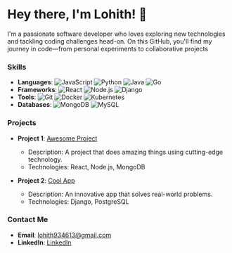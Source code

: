 # Hey there, I'm Lohith! 👋

I'm a passionate software developer who loves exploring new technologies and tackling coding challenges head-on. On this GitHub, you'll find my journey in code—from personal experiments to collaborative projects
### Skills

- **Languages**: 
  ![JavaScript](https://img.shields.io/badge/JavaScript-F7DF1E?logo=javascript&logoColor=black)
  ![Python](https://img.shields.io/badge/Python-3776AB?logo=python&logoColor=white)
  ![Java](https://img.shields.io/badge/Java-007396?logo=java&logoColor=white)
  ![Go](https://img.shields.io/badge/Go-00ADD8?logo=go&logoColor=white)
- **Frameworks**: 
  ![React](https://img.shields.io/badge/React-61DAFB?logo=react&logoColor=white)
  ![Node.js](https://img.shields.io/badge/Node.js-339933?logo=node.js&logoColor=white)
  ![Django](https://img.shields.io/badge/Django-092E20?logo=django&logoColor=white)
- **Tools**: 
  ![Git](https://img.shields.io/badge/Git-F05032?logo=git&logoColor=white)
  ![Docker](https://img.shields.io/badge/Docker-2496ED?logo=docker&logoColor=white)
  ![Kubernetes](https://img.shields.io/badge/Kubernetes-326CE5?logo=kubernetes&logoColor=white)
- **Databases**: 
  ![MongoDB](https://img.shields.io/badge/MongoDB-47A248?logo=mongodb&logoColor=white)
  ![MySQL](https://img.shields.io/badge/MySQL-4479A1?logo=mysql&logoColor=white)

### Projects

- **Project 1**: [Awesome Project](https://github.com/Lohith016/awesome-project)
  - Description: A project that does amazing things using cutting-edge technology.
  - Technologies: React, Node.js, MongoDB

- **Project 2**: [Cool App](https://github.com/Lohith016/cool-app)
  - Description: An innovative app that solves real-world problems.
  - Technologies: Django, PostgreSQL

### Contact Me

- **Email**: [lohith934613@gmail.com](mailto:lohith934613@gmail.com)
- **LinkedIn**: [LinkedIn](https://www.linkedin.com/in/lohith1616/)



